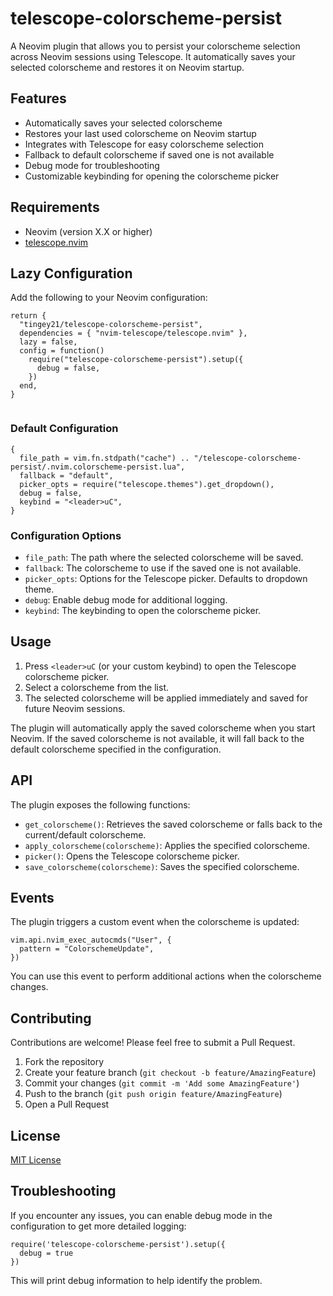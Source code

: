 # telescope-colorscheme-persist

A Neovim plugin that allows you to persist your colorscheme selection across Neovim sessions using Telescope. It automatically saves your selected colorscheme and restores it on Neovim startup.

## Features

- Automatically saves your selected colorscheme
- Restores your last used colorscheme on Neovim startup
- Integrates with Telescope for easy colorscheme selection
- Fallback to default colorscheme if saved one is not available
- Debug mode for troubleshooting
- Customizable keybinding for opening the colorscheme picker

## Requirements

- Neovim (version X.X or higher) <!-- Replace X.X with the minimum required version -->
- [telescope.nvim](https://github.com/nvim-telescope/telescope.nvim)




## Lazy Configuration

Add the following to your Neovim configuration:
```
return {
  "tingey21/telescope-colorscheme-persist",
  dependencies = { "nvim-telescope/telescope.nvim" },
  lazy = false,
  config = function()
    require("telescope-colorscheme-persist").setup({
      debug = false,
    })
  end,
}


```
### Default Configuration
```
{
  file_path = vim.fn.stdpath("cache") .. "/telescope-colorscheme-persist/.nvim.colorscheme-persist.lua",
  fallback = "default",
  picker_opts = require("telescope.themes").get_dropdown(),
  debug = false,
  keybind = "<leader>uC",
}

```
### Configuration Options

- `file_path`: The path where the selected colorscheme will be saved.
- `fallback`: The colorscheme to use if the saved one is not available.
- `picker_opts`: Options for the Telescope picker. Defaults to dropdown theme.
- `debug`: Enable debug mode for additional logging.
- `keybind`: The keybinding to open the colorscheme picker.

## Usage

1. Press `<leader>uC` (or your custom keybind) to open the Telescope colorscheme picker.
2. Select a colorscheme from the list.
3. The selected colorscheme will be applied immediately and saved for future Neovim sessions.

The plugin will automatically apply the saved colorscheme when you start Neovim. If the saved colorscheme is not available, it will fall back to the default colorscheme specified in the configuration.

## API

The plugin exposes the following functions:

- `get_colorscheme()`: Retrieves the saved colorscheme or falls back to the current/default colorscheme.
- `apply_colorscheme(colorscheme)`: Applies the specified colorscheme.
- `picker()`: Opens the Telescope colorscheme picker.
- `save_colorscheme(colorscheme)`: Saves the specified colorscheme.

## Events

The plugin triggers a custom event when the colorscheme is updated:

```
vim.api.nvim_exec_autocmds("User", {
  pattern = "ColorschemeUpdate",
})
```

You can use this event to perform additional actions when the colorscheme changes.

## Contributing

Contributions are welcome! Please feel free to submit a Pull Request.

1. Fork the repository
2. Create your feature branch (`git checkout -b feature/AmazingFeature`)
3. Commit your changes (`git commit -m 'Add some AmazingFeature'`)
4. Push to the branch (`git push origin feature/AmazingFeature`)
5. Open a Pull Request

## License

[MIT License](LICENSE)

## Troubleshooting

If you encounter any issues, you can enable debug mode in the configuration to get more detailed logging:

```
require('telescope-colorscheme-persist').setup({
  debug = true
})
```

This will print debug information to help identify the problem.
